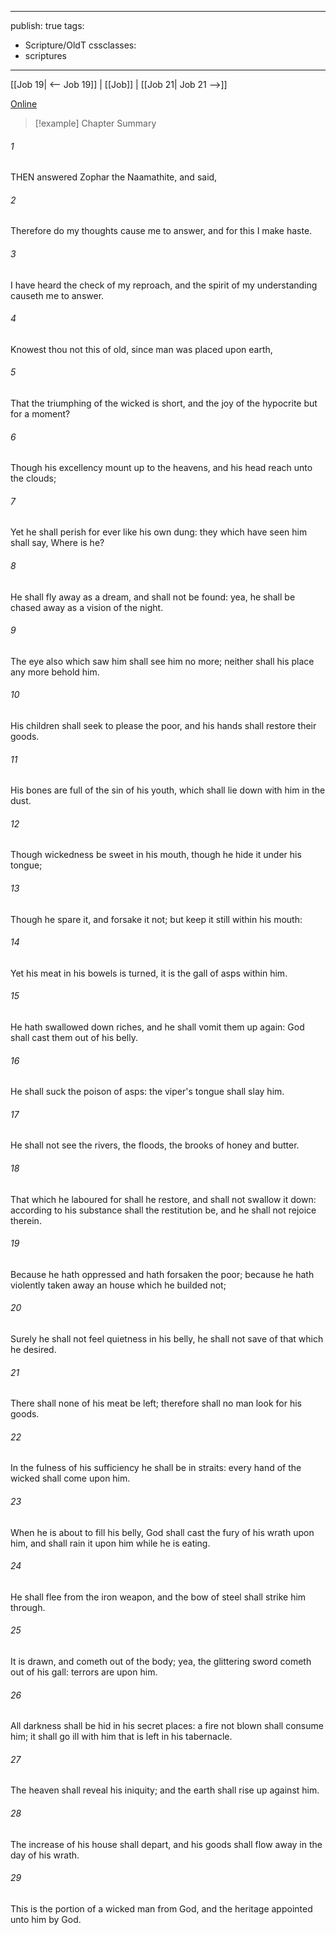 

---
publish: true
tags:
  - Scripture/OldT
cssclasses:
  - scriptures
---
[[Job 19| <-- Job 19]] | [[Job]] | [[Job 21| Job 21 -->]]

[Online](https://churchofjesuschrist.org/study/scriptures/ot/job/20?lang=eng)

>[!example] Chapter Summary
>
###### 1
THEN answered Zophar the Naamathite, and said,
###### 2
Therefore do my thoughts cause me to answer, and for this I make haste.
###### 3
I have heard the check of my reproach, and the spirit of my understanding causeth me to answer.
###### 4
Knowest thou not this of old, since man was placed upon earth,
###### 5
That the triumphing of the wicked is short, and the joy of the hypocrite but for a moment?
###### 6
Though his excellency mount up to the heavens, and his head reach unto the clouds;
###### 7
Yet he shall perish for ever like his own dung: they which have seen him shall say, Where is he?
###### 8
He shall fly away as a dream, and shall not be found: yea, he shall be chased away as a vision of the night.
###### 9
The eye also which saw him shall see him no more; neither shall his place any more behold him.
###### 10
His children shall seek to please the poor, and his hands shall restore their goods.
###### 11
His bones are full of the sin of his youth, which shall lie down with him in the dust.
###### 12
Though wickedness be sweet in his mouth, though he hide it under his tongue;
###### 13
Though he spare it, and forsake it not; but keep it still within his mouth:
###### 14
Yet his meat in his bowels is turned, it is the gall of asps within him.
###### 15
He hath swallowed down riches, and he shall vomit them up again: God shall cast them out of his belly.
###### 16
He shall suck the poison of asps: the viper's tongue shall slay him.
###### 17
He shall not see the rivers, the floods, the brooks of honey and butter.
###### 18
That which he laboured for shall he restore, and shall not swallow it down: according to his substance shall the restitution be, and he shall not rejoice therein.
###### 19
Because he hath oppressed and hath forsaken the poor; because he hath violently taken away an house which he builded not;
###### 20
Surely he shall not feel quietness in his belly, he shall not save of that which he desired.
###### 21
There shall none of his meat be left; therefore shall no man look for his goods.
###### 22
In the fulness of his sufficiency he shall be in straits: every hand of the wicked shall come upon him.
###### 23
When he is about to fill his belly, God shall cast the fury of his wrath upon him, and shall rain it upon him while he is eating.
###### 24
He shall flee from the iron weapon, and the bow of steel shall strike him through.
###### 25
It is drawn, and cometh out of the body; yea, the glittering sword cometh out of his gall: terrors are upon him.
###### 26
All darkness shall be hid in his secret places: a fire not blown shall consume him; it shall go ill with him that is left in his tabernacle.
###### 27
The heaven shall reveal his iniquity; and the earth shall rise up against him.
###### 28
The increase of his house shall depart, and his goods shall flow away in the day of his wrath.
###### 29
This is the portion of a wicked man from God, and the heritage appointed unto him by God.



